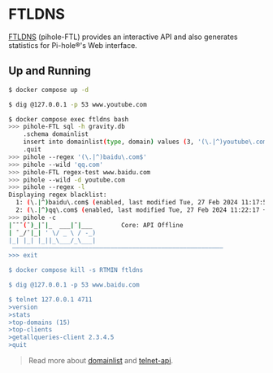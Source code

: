 FTLDNS
==========

[FTLDNS][1] (pihole-FTL) provides an interactive API and also generates statistics for Pi-hole®'s Web interface.

## Up and Running

```bash
$ docker compose up -d

$ dig @127.0.0.1 -p 53 www.youtube.com

$ docker compose exec ftldns bash
>>> pihole-FTL sql -h gravity.db
    .schema domainlist
    insert into domainlist(type, domain) values (3, '(\.|^)youtube\.com$');
    .quit
>>> pihole --regex '(\.|^)baidu\.com$'
>>> pihole --wild 'qq.com'
>>> pihole-FTL regex-test www.baidu.com
>>> pihole --wild -d youtube.com
>>> pihole --regex -l
Displaying regex blacklist:
  1: (\.|^)baidu\.com$ (enabled, last modified Tue, 27 Feb 2024 11:17:59 +0000)
  2: (\.|^)qq\.com$ (enabled, last modified Tue, 27 Feb 2024 11:22:17 +0000)
>>> pihole -c
|¯¯¯(¯)_|¯|_  ___|¯|___        Core: API Offline
| ¯_/¯|_| ' \/ _ \ / -_)
|_| |_| |_||_\___/_\___|
 ——————————————————————————————————————————————————————————
>>> exit

$ docker compose kill -s RTMIN ftldns

$ dig @127.0.0.1 -p 53 www.baidu.com

$ telnet 127.0.0.1 4711
>version
>stats
>top-domains (15)
>top-clients
>getallqueries-client 2.3.4.5
>quit
```

> Read more about [domainlist][2] and [telnet-api][3].

[1]: https://github.com/pi-hole/FTL
[2]: https://docs.pi-hole.net/database/gravity/#domain-tables-domainlist
[3]: https://docs.pi-hole.net/ftldns/telnet-api/
